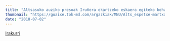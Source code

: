 ```yaml
---
title: "Altsasuko auziko presoak Iruñera ekartzeko eskaera egiteko beharra"
thumbnail: "https://guaixe.tok-md.com/argazkiak/MNU/Alts_espetxe-martxa-2017-1-28/cache/IMG_0726_content.jpg"
date: "2018-07-02"
---
```

[Irakurri](https://guaixe.eus/altsasu/1530533722872-altsasuko-auziko-presoak-irunera-ekartzeko-eskaera-egiteko-beharra)

